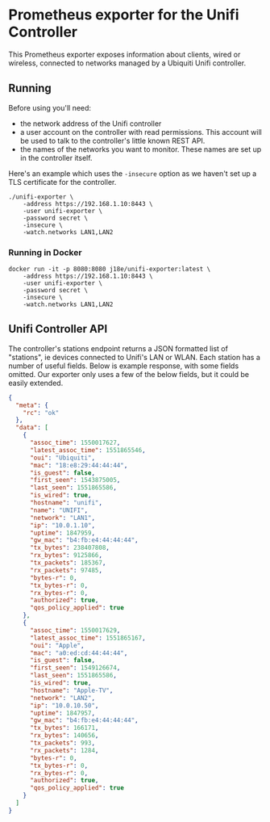 # Prometheus exporter for the Unifi Controller

This Prometheus exporter exposes information about clients, wired or wireless,
connected to networks managed by a Ubiquiti Unifi controller.

## Running
Before using you'll need:
- the network address of the Unifi controller
- a user account on the controller with read permissions. This account will be
  used to talk to the controller's little known REST API.
- the names of the networks you want to monitor. These names are set up in the
  controller itself.

Here's an example which uses the `-insecure` option as we haven't set up a TLS
certificate for the controller.
```
./unifi-exporter \
    -address https://192.168.1.10:8443 \
    -user unifi-exporter \
    -password secret \
    -insecure \
    -watch.networks LAN1,LAN2
```

### Running in Docker
```
docker run -it -p 8080:8080 j18e/unifi-exporter:latest \
    -address https://192.168.1.10:8443 \
    -user unifi-exporter \
    -password secret \
    -insecure \
    -watch.networks LAN1,LAN2
```

## Unifi Controller API
The controller's stations endpoint returns a JSON formatted list of "stations",
ie devices connected to Unifi's LAN or WLAN. Each station has a number of useful
fields. Below is example response, with some fields omitted. Our exporter only
uses a few of the below fields, but it could be easily extended.

```json
{
  "meta": {
    "rc": "ok"
  },
  "data": [
    {
      "assoc_time": 1550017627,
      "latest_assoc_time": 1551865546,
      "oui": "Ubiquiti",
      "mac": "18:e8:29:44:44:44",
      "is_guest": false,
      "first_seen": 1543875005,
      "last_seen": 1551865586,
      "is_wired": true,
      "hostname": "unifi",
      "name": "UNIFI",
      "network": "LAN1",
      "ip": "10.0.1.10",
      "uptime": 1847959,
      "gw_mac": "b4:fb:e4:44:44:44",
      "tx_bytes": 238407808,
      "rx_bytes": 9125866,
      "tx_packets": 185367,
      "rx_packets": 97485,
      "bytes-r": 0,
      "tx_bytes-r": 0,
      "rx_bytes-r": 0,
      "authorized": true,
      "qos_policy_applied": true
    },
    {
      "assoc_time": 1550017629,
      "latest_assoc_time": 1551865167,
      "oui": "Apple",
      "mac": "a0:ed:cd:44:44:44",
      "is_guest": false,
      "first_seen": 1549126674,
      "last_seen": 1551865586,
      "is_wired": true,
      "hostname": "Apple-TV",
      "network": "LAN2",
      "ip": "10.0.10.50",
      "uptime": 1847957,
      "gw_mac": "b4:fb:e4:44:44:44",
      "tx_bytes": 166171,
      "rx_bytes": 140656,
      "tx_packets": 993,
      "rx_packets": 1284,
      "bytes-r": 0,
      "tx_bytes-r": 0,
      "rx_bytes-r": 0,
      "authorized": true,
      "qos_policy_applied": true
    }
  ]
}
```

